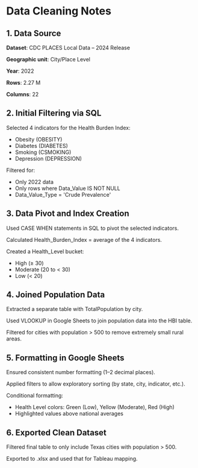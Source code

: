 # Data Cleaning Notes

## 1. Data Source
**Dataset**: CDC PLACES Local Data – 2024 Release

**Geographic unit**: City/Place Level

**Year**: 2022

**Rows**: 2.27 M

**Columns**: 22

## 2. Initial Filtering via SQL
Selected 4 indicators for the Health Burden Index:
* Obesity (OBESITY)
* Diabetes (DIABETES)
* Smoking (CSMOKING)
* Depression (DEPRESSION)

Filtered for:
* Only 2022 data
* Only rows where Data_Value IS NOT NULL
* Data_Value_Type = 'Crude Prevalence'

## 3. Data Pivot and Index Creation
Used CASE WHEN statements in SQL to pivot the selected indicators.

Calculated Health_Burden_Index = average of the 4 indicators.

Created a Health_Level bucket:
* High (≥ 30)
* Moderate (20 to < 30)
* Low (< 20)

## 4. Joined Population Data
Extracted a separate table with TotalPopulation by city.

Used VLOOKUP in Google Sheets to join population data into the HBI table.

Filtered for cities with population > 500 to remove extremely small rural areas.

## 5. Formatting in Google Sheets
Ensured consistent number formatting (1–2 decimal places).

Applied filters to allow exploratory sorting (by state, city, indicator, etc.).

Conditional formatting:
* Health Level colors: Green (Low), Yellow (Moderate), Red (High)
* Highlighted values above national averages

## 6. Exported Clean Dataset
Filtered final table to only include Texas cities with population > 500.

Exported to .xlsx and used that for Tableau mapping.

